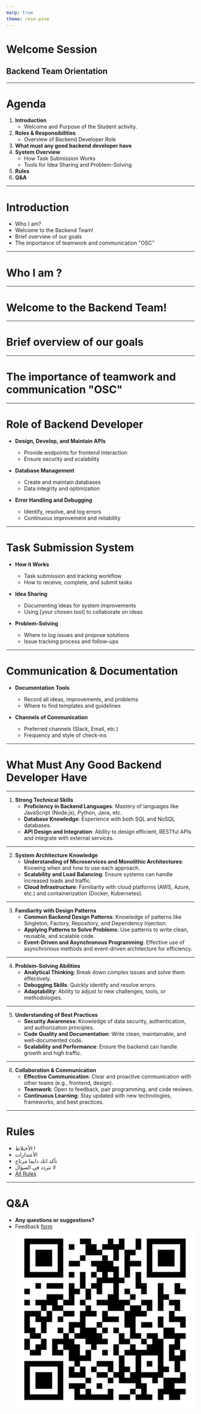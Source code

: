 ```yaml
---
marp: true
theme: rose-pine
---
```


# Welcome Session

## Backend Team Orientation

---

# Agenda

1. **Introduction**
   - Welcome and Purpose of the Student activity.
2. **Roles & Responsibilities**
   - Overview of Backend Developer Role
3. **What must any good backend developer have**
4. **System Overview**
   - How Task Submission Works
   - Tools for Idea Sharing and Problem-Solving
5. **Rules**
6. **Q&A**

---

# Introduction

- Who I am?
- Welcome to the Backend Team!
- Brief overview of our goals
- The importance of teamwork and communication "OSC"

---
# Who I am ?

<style scoped>
section {
  text-align: center;
  display: flex;
  justify-content: center;
  align-items: center;
  height: 100%;
}
</style> 
---
# Welcome to the Backend Team!
<style scoped>
section {
  text-align: center;
  display: flex;
  justify-content: center;
  align-items: center;
  height: 100%;
}
</style> 
---
# Brief overview of our goals
<style scoped>
section {
  text-align: center;
  display: flex;
  justify-content: center;
  align-items: center;
  height: 100%;
}
</style> 
---
# The importance of teamwork and communication "OSC"
<style scoped>
section {
  text-align: center;
  display: flex;
  justify-content: center;
  align-items: center;
  height: 100%;
}
</style> 
---
# Role of Backend Developer

- **Design, Develop, and Maintain APIs**
  - Provide endpoints for frontend interaction
  - Ensure security and scalability

- **Database Management**
  - Create and maintain databases
  - Data integrity and optimization

- **Error Handling and Debugging**
  - Identify, resolve, and log errors
  - Continuous improvement and reliability

---

# Task Submission System

- **How it Works**
  - Task submission and tracking workflow
  - How to receive, complete, and submit tasks

- **Idea Sharing**
  - Documenting ideas for system improvements
  - Using [your chosen tool] to collaborate on ideas

- **Problem-Solving**
  - Where to log issues and propose solutions
  - Issue tracking process and follow-ups

---

# Communication & Documentation

- **Documentation Tools**
  - Record all ideas, improvements, and problems
  - Where to find templates and guidelines

- **Channels of Communication**
  - Preferred channels (Slack, Email, etc.)
  - Frequency and style of check-ins

---

# What Must Any Good Backend Developer Have
---

1. **Strong Technical Skills**
   - **Proficiency in Backend Languages**: Mastery of languages like JavaScript (Node.js), Python, Java, etc.
   - **Database Knowledge**: Experience with both SQL and NoSQL databases.
   - **API Design and Integration**: Ability to design efficient, RESTful APIs and integrate with external services.
---
2. **System Architecture Knowledge**
   - **Understanding of Microservices and Monolithic Architectures**: Knowing when and how to use each approach.
   - **Scalability and Load Balancing**: Ensure systems can handle increased loads and traffic.
   - **Cloud Infrastructure**: Familiarity with cloud platforms (AWS, Azure, etc.) and containerization (Docker, Kubernetes).
---

3. **Familiarity with Design Patterns**
   - **Common Backend Design Patterns**: Knowledge of patterns like Singleton, Factory, Repository, and Dependency Injection.
   - **Applying Patterns to Solve Problems**: Use patterns to write clean, reusable, and scalable code.
   - **Event-Driven and Asynchronous Programming**: Effective use of asynchronous methods and event-driven architecture for efficiency.
---
4. **Problem-Solving Abilities**
   - **Analytical Thinking**: Break down complex issues and solve them effectively.
   - **Debugging Skills**: Quickly identify and resolve errors.
   - **Adaptability**: Ability to adjust to new challenges, tools, or methodologies.
---

5. **Understanding of Best Practices**
   - **Security Awareness**: Knowledge of data security, authentication, and authorization principles.
   - **Code Quality and Documentation**: Write clean, maintainable, and well-documented code.
   - **Scalability and Performance**: Ensure the backend can handle growth and high traffic.
---
6. **Collaboration & Communication**
   - **Effective Communication**: Clear and proactive communication with other teams (e.g., frontend, design).
   - **Teamwork**: Open to feedback, pair programming, and code reviews.
   - **Continuous Learning**: Stay updated with new technologies, frameworks, and best practices.

---
# Rules
- الأختلاط !
- الأعتذارات
- تأكد انك دايما مرتاح 
- لا تتردد في السؤال 
- [All Rules](https://drive.google.com/file/d/1Zsysq7jK0FqEFlqJdcJH1I2Xg9a9J8sl/view)
---

# Q&A

- **Any questions or suggestions?**
- Feedback [form](https://forms.gle/iabjQ197oNF57Y1w5)
![width:470px bg right](../sessionsFeedback.png)

